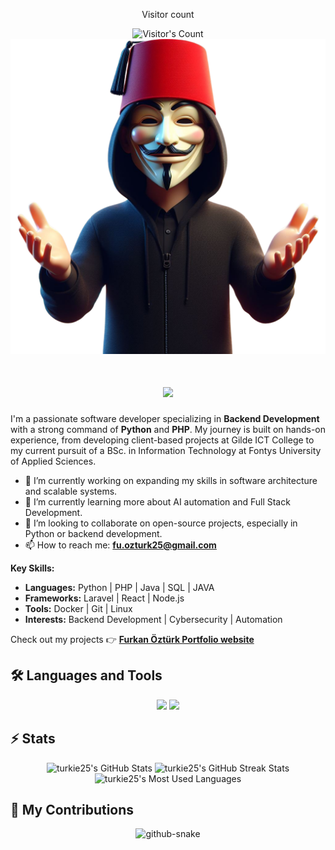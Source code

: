 <div align="center"> 
  <p>Visitor count</p>
  <img src="https://profile-counter.glitch.me/{USERNAME}/count.svg" alt="Visitor's Count" />
</div>

<img src="./Images/Furkan Öztürk Avatar.png" alt="Banner of Furkan Öztürk">

<h1 align="center">
    <img src="https://readme-typing-svg.herokuapp.com/?font=Inter&size=48&center=true&vCenter=true&width=500&height=70&color=990008&duration=4000&lines=Hi+There!+👋;+I'm+Furkan+Öztürk!;" />
</h1>

I'm a passionate software developer specializing in **Backend Development** with a strong command of **Python** and **PHP**. My journey is built on hands-on experience, from developing client-based projects at Gilde ICT College to my current pursuit of a BSc. in Information Technology at Fontys University of Applied Sciences.

- 🔭 I’m currently working on expanding my skills in software architecture and scalable systems.
- 🌱 I’m currently learning more about AI automation and Full Stack Development.
- 👯 I’m looking to collaborate on open-source projects, especially in Python or backend development.
- 📫 How to reach me: **fu.ozturk25@gmail.com**

**Key Skills:**
- **Languages:** Python | PHP | Java | SQL | JAVA
- **Frameworks:** Laravel | React | Node.js 
- **Tools:** Docker | Git | Linux
- **Interests:** Backend Development | Cybersecurity | Automation

Check out my projects 👉 **[Furkan Öztürk Portfolio website](furkanozturk.nl)**

## 🛠️ Languages and Tools


<p align="center">
  <img src="https://skillicons.dev/icons?i=python,php,laravel,java,cs,nodejs,mysql,postgres,sqlite" />
  <img src="https://skillicons.dev/icons?i=html,css,js,react,git,docker,linux,postman,elasticsearch,svelte" />
</p>

## ⚡️ Stats

<div align="center">
  <img width="400" src="https://github-readme-stats.vercel.app/api?username=turkie25&theme=transparent&count_private=true&show_icons=true&rank_icon=github&locale=en" alt="turkie25's GitHub Stats" />
  <img width="400" src="https://streak-stats.demolab.com/?user=turkie25&theme=transparent&count_private=true&border_radius=10&locale=en" alt="turkie25's GitHub Streak Stats" />
</div>
<div align="center">
  <img width="350" src="https://github-readme-stats.vercel.app/api/top-langs?username=turkie25&theme=transparent&layout=donut&hide=css&langs_count=8&border_radius=10&locale=en" alt="turkie25's Most Used Languages" />
</div>


## 🐍 My Contributions

<div align="center">
  <picture>
    <source media="(prefers-color-scheme: dark)" srcset="https://raw.githubusercontent.com/{turkie25}/{turkie25}/output/github-contribution-grid-snake-dark.svg" />
    <source media="(prefers-color-scheme: light)" srcset="https://raw.githubusercontent.com/{turkie25}/{turkie25}/output/github-contribution-grid-snake.svg" />
    <img alt="github-snake" src="https://raw.githubusercontent.com/{turkie25}/{turkie25}/output/github-contribution-grid-snake.svg" />
  </picture>
</div>